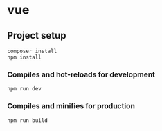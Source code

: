 # vue

## Project setup
```
composer install
npm install

```

### Compiles and hot-reloads for development
```
npm run dev
```

### Compiles and minifies for production
```
npm run build
```